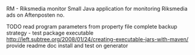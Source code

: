 RM - Riksmedia monitor
Small Java application for monitoring Riksmedia ads on Aftenposten no.


TODO
read program parameters from property file
complete backup strategy - test
package executable                http://left.subtree.org/2008/01/24/creating-executable-jars-with-maven/
provide readme doc
install and test on generator
